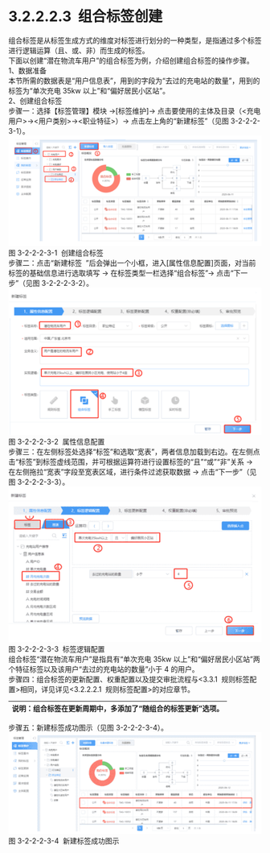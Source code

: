 # 3.2.2.2.3  组合标签创建

组合标签是从标签生成方式的维度对标签进行划分的一种类型，是指通过多个标签进行逻辑运算（且、或、非）而生成的标签。<br />下面以创建“潜在物流车用户”的组合标签为例，介绍创建组合标签的操作步骤。<br />1、数据准备<br />本节所需的数据表是“用户信息表”，用到的字段为“去过的充电站的数量”，用到的标签为“单次充电 35kw 以上”和“偏好居民小区站”。<br />2、创建组合标签<br />步骤一：选择【标签管理】模块 →[标签维护]→ 点击要使用的主体及目录（<充电用户>→<用户类别>→<职业特征>）→ 点击左上角的“新建标签”（见图 3-2-2-2-3-1）。<br />![](<../../assets/images/(98).png#height=180&width=416>)<br />图 3-2-2-2-3-1  创建组合标签<br />步骤二：点击“新建标签  ”后会弹出一个小框，进入[属性信息配置]页面，对当前标签的基础信息进行选取填写 → 在标签类型一栏选择“组合标签”→ 点击“下一步”（见图 3-2-2-2-3-2）。<br />![](<../../assets/images/(99).png#height=240&width=415>)<br />图 3-2-2-2-3-2  属性信息配置<br />步骤三：在左侧标签处选择“标签”和选取“宽表”，两者信息加载到右边。在左侧点击“标签”到标签虚线范围，并可根据运算符进行设置标签的“且”“或”“非”关系 → 在左侧拖拉“宽表”字段至宽表区域，进行条件过滤获取数据 → 点击“下一步”（见图 3-2-2-2-3-3）。<br />![](<../../assets/images/(100).png#height=254&width=416>)<br />图 3-2-2-2-3-3  标签逻辑配置<br />组合标签“潜在物流车用户”是指具有“单次充电 35kw 以上”和“偏好居民小区站”两个特征标签以及该用户“去过的充电站的数量”小于 4 的用户。<br />步骤四：组合标签的更新配置、权重配置以及提交审批流程与<3.3.1  规则标签配置>相同，详见详见<3.2.2.2.1  规则标签配置>的对应章节。

| 说明：组合标签在更新周期中，多添加了“随组合的标签更新”选项。 |
| ------------------------------------------------------------ |


步骤五：新建标签成功图示（见图 3-2-2-2-3-4）。<br />![](<../../assets/images/(101).png#height=167&width=415>)<br />图 3-2-2-2-3-4  新建标签成功图示
<a name="nb3u4"></a>
